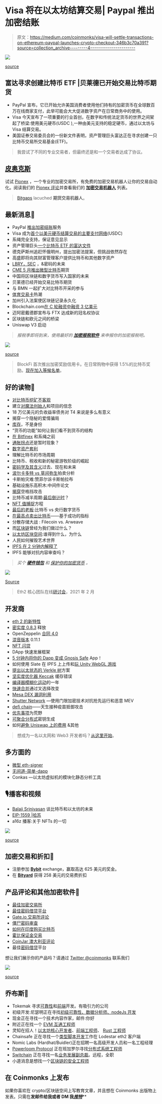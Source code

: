# Visa 将在以太坊结算交易| Paypal 推出加密结账

> 原文：<https://medium.com/coinmonks/visa-will-settle-transactions-on-ethereum-paypal-launches-crypto-checkout-346b3c70a391?source=collection_archive---------4----------------------->

![](img/f54bfa86411d8b2af728742c25e09959.png)

[source](https://www.reddit.com/r/Bitcoin/comments/mgf51d/bitcoin_is_now_larger_than_the_canadian_dollar_m1/)

## 富达寻求创建比特币 ETF |贝莱德已开始交易比特币期货

*   PayPal 宣布，它已开始允许美国消费者使用他们持有的加密货币在全球数百万在线商家支付，此举可能会大大促进数字资产在日常商务中的使用。
*   Visa 今天宣布了一项重要的行业首创，在数字和传统法定货币的世界之间架起了桥梁:使用美元硬币(USDC ),一种由美元支持的稳定硬币，通过以太坊与 Visa 结算交易。
*   美国证券交易委员会的一份新文件表明，资产管理巨头富达正在寻求创建一只比特币交易所交易基金(ETF)。

> 我尝试了不同的专业交易者，但最终还是和一个交易者达成了协议。

## [皮奥克斯](http://blog.coincodecap.com/go/pionex)

试试 [Pionex](http://blog.coincodecap.com/go/pionex) ，一个专业的加密交易所，有免费的加密交易机器人让你的交易自动化。阅读我们的 [Pionex 评论](/coinmonks/pionex-review-exchange-with-crypto-trading-bot-1e459d0191ea)并查看我们的 [**加密交易机器人**](/coinmonks/crypto-trading-bot-c2ffce8acb2a) 列表。

> [Bitgaps](https://blog.coincodecap.com/go/bitsgap) lacuched **期货交易机器人**。

## 最新消息📰

*   PayPal [推出加密结账](https://www.reuters.com/article/us-crypto-currency-paypal-exclusive-idUSKBN2BM10N)服务
*   Visa 成为[首个以美元硬币结算交易的主要支付网络](https://www.businesswire.com/news/home/20210329005171/en/Visa-Becomes-First-Major-Payments-Network-to-Settle-Transactions-in-USD-Coin-USDC)(USDC)
*   系绳完全支持，保证意见显示
*   资产管理巨头[一个比特币 ETF 的富达文件](https://www.theblockcrypto.com/linked/99279/fidelity-bitcoin-etf-filing)
*   德克萨斯州追赶怀俄明州，提出加密法提案，但挑战依然存在
*   高盛即将向其财富管理客户提供比特币和其他数字资产
*   [LBRY，SEC](https://helplbrysavecrypto.com/faq) ，&密码的未来
*   [CME 5 月推出微型比特币](https://www.theblockcrypto.com/linked/99812/cme-launching-micro-bitcoin-futures-may)期货
*   中国将区块链和数字货币写入国家的未来
*   贝莱德已经开始交易比特币期货
*   与 BMN 一起扩大对比特币开采的参与
*   [体育交易卡](https://www.axios.com/sports-trading-card-value-boom-stock-market-e0295003-6265-4947-b250-d87f4e94d211.html)热潮
*   加州引入法案使区块链记录永久化
*   Blockchain.com[在 C 轮融资中融资 3 亿美元](/blockchain/blockchain-com-raises-300m-series-c-led-by-dst-vy-capital-lightspeed-79d3259937f2)
*   迈阿密戴德郡宣布与 FTX 达成新的冠名权协议
*   区块链和欧元之间的桥梁
*   Uniswap V3 启动

> *报税季即将到来，使用最好的* [***加密报税软件***](/coinmonks/best-crypto-tax-tool-for-my-money-72d4b430816b) *来申报你的加密报税吧。*

![](img/cd0a6800757f26212bdbc49eace7f070.png)

[source](https://www.reddit.com/r/ethtrader/comments/mgp594/2030_be_like/)

> BlockFi 首次推出加密奖励信用卡。在日常购物中获得 1.5%的比特币奖励。[现在加入等候名单](http://blog.coincodecap.com/go/blockfi)。

## 好的读物📑

*   [对比特币挖矿不客观](/@nic__carter/noahbjectivity-on-bitcoin-mining-2052226310cb)
*   建立[对魔法创始人](https://www.delphidigital.io/reports/building-conviction-in-magical-founders-and-projects/)和项目的信念
*   18 万亿美元的负收益率债务对 T4 来说是多么有意义
*   揭穿一个隐秘的爱情骗局
*   [库存](https://blog.gnosis.pm/inventories-not-identities-7da9a4ec5a3e)，不是身份
*   “货币的功能”如何让我们看不到货币的结构
*   [在 Bitfinex](https://bennettftomlin.com/2021/03/27/before-bitfinex-and-tether/) 和系绳之前
*   [通胀拐点](https://www.aier.org/article/inflationary-inflection-point-or-temporary-blip/)还是暂时现象？
*   [数字资产套利](/coinmonks/arbitrage-on-digital-assets-90b9c52892ca)
*   理解比特币的市场周期
*   比特币、税收和新的秘密游牧阶级的崛起
*   [密码学及其含义](/coinmonks/cryptography-and-its-implication-in-the-past-in-the-present-and-in-the-future-6838ae3a3727)过去、现在和未来
*   [波尔卡多特 vs 草间弥生](/coinmonks/polkadot-vs-kusama-auction-analysis-ce9f491f831d)拍卖分析
*   卡斯帕灾难:赞菲尔诉卡斯帕拉布
*   基础设施乐高积木:中间件论文
*   [揭穿](https://jimmysong.medium.com/debunking-the-empty-block-attack-10513858b3f8)空格挡攻击
*   比特币减半周期:[最后倒计时](/coinmonks/bitcoin-halving-cycle-the-final-countdown-43d75c4f1857)？
*   [NFT 值捕捉](https://coopahtroopa.mirror.xyz/A16NP2XXi9RdHptfdF9WHR0Xq_E1XDmUgMwPmJYOG7w)方程
*   [最后的老板](https://danheld.substack.com/p/the-final-boss-bitcoin-vs-central):比特币 vs 央行数字货币
*   [在最高点卖出比特币](/coinmonks/selling-bitcoin-at-the-top-based-on-successful-indicators-120af60f7a7)——基于成功的指标
*   分散存储大战 : Filecoin vs. Arweave
*   而[区块链](https://balajis.com/and-what-has-the-blockchain-ever-done-for-us/)曾经为我们做过什么？
*   [以太坊区块空间](https://www.aniccaresearch.tech/blog/ethereum-blockspace-who-gets-what-and-why):谁得到什么，为什么
*   人民如何摧毁艺术世界
*   [IPFS 在 2 分钟内解释了](/aleph-im/ipfs-explained-in-2min-24e10afdb191)
*   IPFS 能够对抗内容审查吗？

> *买个* [***硬件钱包***](/coinmonks/the-best-cryptocurrency-hardware-wallets-of-2020-e28b1c124069) *和* [*保护你的加密货币*](/coinmonks/how-to-prevent-cryptocurrency-hacking-and-theft-from-your-wallet-65c8ff767766) *。*

![](img/68f11f427cd687434525cacdbe2072df.png)

[Source](https://www.reddit.com/r/Bitcoin/comments/kmof53/the_8_laws_of_bitcoin_updated/)

> Eth2 核心团队在线[研讨会](https://hackmd.io/@hww/workshop_feb_2021)，2021 年 2 月

## 开发商

*   [eth 2 的新特性](https://hackmd.io/@benjaminion/eth2_news/https%3A%2F%2Fhackmd.io%2F%40benjaminion%2Fwnie2_210328)
*   [密实度 0.8.3](https://blog.soliditylang.org/2021/03/23/solidity-0.8.3-release-announcement/) 释放
*   OpenZeppelin [合同 4.0](https://blog.openzeppelin.com/openzeppelin-contracts-4-0/)
*   [混音版本](/remix-ide/remix-release-0-11-1-cdb3063327d) 0.11.1
*   [NFT 闪贷](/nft20/introducing-nft-flash-loans-97ff8c9298d4)
*   DApp 快速发展框架
*   [5 分钟内将你的 Dapp 变成 Gnosis Safe](/@gnosisPM/turn-your-dapp-into-a-gnosis-safe-app-in-5-minutes-5cdb33a1cd46) App！
*   如何使用 Slate 在 IPFS 上上传和[玩 Unity WebGL 游戏](https://dev.to/akuokojnr/how-to-upload-and-play-unity-webgl-games-on-ipfs-using-slate-oac)
*   [提出以太状态的 Verkle 树](https://www.reddit.com/r/ethereum/comments/mdbkp2/proposed_verkle_tree_scheme_for_ethereum_state/)方案
*   [坚实度优化器 Keccak](https://blog.soliditylang.org/2021/03/23/keccak-optimizer-bug/) 缓存错误
*   [编译器模糊化运动](https://blog.trailofbits.com/2021/03/23/a-year-in-the-life-of-a-compiler-fuzzing-campaign/)的一年
*   [快速合并](https://notes.ethereum.org/m9IX3OkkTveXCCOSzGkUiw)通过叉选择改变
*   [Mesa DEX 漏洞利用](/coinmonks/the-mesa-dex-exploit-56f393518de0)
*   [Shutter Network](https://shutter.ghost.io/introducing-shutter-network-combating-frontrunning-and-malicious-mev-using-threshold-cryptography/) —使用门限加密技术对抗抢先运行和恶意 MEV
*   [defi chain](https://defichain.ghost.io/defichain-natively-vaccinated-against-exploits/)——天生接种疫苗抵御攻击
*   [优先事项](https://jameso.be/2021/03/24/back-to-oss.html)为荒野
*   [可聚合分布式](https://www.benthamsgaze.org/2021/03/24/aggregatable-distributed-key-generation/)密钥生成
*   如何[避免 Uniswap 上的费用](/coinmonks/how-to-avoid-fees-on-uniswap-others-50d916486c9c) &其他

> 想成为一名以太网和 Web3 开发者吗？[从这里开始](http://blog.coincodecap.com/go/learn)。

## 多方面的

*   [微型 eth-signer](https://github.com/paulmillr/micro-eth-signer)
*   [无间道-简单-dapp](https://github.com/admazzola/infernal-simple-dapp)
*   Conkas —以太坊虚拟机的模块化静态分析工具

## 🎙播客和视频

*   [Balaji Srinivasan](https://tim.blog/2021/03/24/balaji-srinivasan/) 谈比特币和以太坊的未来
*   [EIP-1559 |哈苏](https://shows.banklesshq.com/p/-eip-1559-hasu)
*   a16z 播客:关于 NFTs 的一切

![](img/44057cc893d508c7018269903e323422.png)

[source](https://www.reddit.com/r/CryptoMarsShots/comments/mgfits/its_not_too_late/)

## 加密交易和折扣🔖

*   注册参加 [**Bybit**](/coinmonks/bybit-exchange-review-dbd570019b71) exchange，赢取高达 625 美元的奖金。
*   在 [**Bityard**](https://blog.coincodecap.com/go/bityard) 获得 258 美元的交易费折扣

## 产品评论和其他加密软件📙

*   [最佳加密交易所](https://blog.coincodecap.com/crypto-exchange)
*   [最佳密码借贷平台](/coinmonks/top-5-crypto-lending-platforms-in-2020-that-you-need-to-know-a1b675cec3fa)
*   [Gate.io 交易所评论](https://blog.coincodecap.com/gate-io-review)
*   [僵尸密码审查](https://blog.coincodecap.com/botcrypto-review)
*   [如何在印度购买比特币](https://blog.coincodecap.com/buy-bitcoin-india)
*   [霍比保证金交易](/coinmonks/huobi-margin-trading-b3b06cdc1519)
*   [CoinJar 澳大利亚评论](https://blog.coincodecap.com/coinjar-australia-review?v=1)
*   最佳[密码借贷](/coinmonks/top-5-crypto-lending-platforms-in-2020-that-you-need-to-know-a1b675cec3fa)平台

想让我们展示你的产品吗？请通过 [Twitter @coinmonks](https://twitter.com/coinmonks) 联系我们

![](img/6b551e70bf8fcccd3d7296c14b2d0d97.png)

[source](https://www.reddit.com/r/Bitcoin/comments/md1fk8/its_too_late_there_is_nothing_they_can_do/)

## 乔布斯👷

*   Tokemak 寻求[可靠性](https://opolist.opolis.co/opps/8/)和[前端](https://opolist.opolis.co/opps/9/)开发。有吸引力的公司
*   初级开发:尼瑟明正在寻找[初级可靠性、数据分析师、nodeJs 开发](https://twitter.com/nethermindeth/status/1371830788329779210)
*   现金正在寻找一个技术内容作家，邮件:你好
*   附近正在找一个 [EVM 互通工程师](https://boards.greenhouse.io/near/jobs/4844647002)
*   灵知在招人！[以太坊核心开发者](http://bit.ly/3cZMzeS)、[前端工程师](http://bit.ly/3vM126R)、 [Rust 工程师](http://bit.ly/3f1Jkq7)
*   Chainsafe 正在寻找一个[类型脚本开发](https://chainsafe.io/careers/openpositions/ethereum-typescript-developer)工作在 Lodestar eth2 客户端
*   Nomic Labs (Hardhat/Buidler)正在招聘一名高级开发人员和一名工程经理
*   [Powerloom Protocol](https://powerloom.io/) 正在班加罗尔寻找[分布式系统工程师](https://angel.co/company/powerloom/jobs)
*   [Switchain](https://www.switchain.com/) 正在寻找一名[业务发展副总裁](https://cryptocurrencyjobs.co/sales/switchain-vp-of-business-development/)。远程，全职
*   小道消息是想找一个[区块链的安全工程师](https://jobs.lever.co/trailofbits/4f459855-3299-462f-9e73-299a840d5baf)

## 在 Coinmonks 上发布

如果你喜欢在 crypto/区块链空间上写教育文章，并且想在 Coinmonks 出版物上发表。只需在**发邮件给我或者 DM 我**[***推特***](https://twitter.com/coinmonks)**